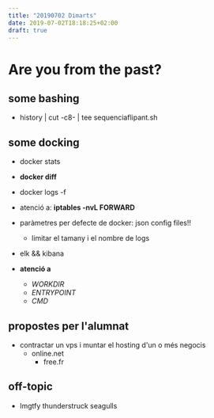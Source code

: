 ```yaml
---
title: "20190702 Dimarts"
date: 2019-07-02T18:18:25+02:00
draft: true
---
```

# Are you from the past?

## some bashing

- history | cut -c8- | tee sequenciaflipant.sh

## some docking

- docker stats
- **docker diff**
- docker logs -f

- atenció a: **iptables -nvL FORWARD** 

- paràmetres per defecte de docker: json config files!!
  - limitar el tamany i el nombre de logs

- elk && kibana

- **atenció a**
  - _*WORKDIR*_
  - _*ENTRYPOINT*_
  - _*CMD*_

## propostes per l'alumnat

- contractar un vps i muntar el hosting d'un o més negocis
  - online.net 
    - free.fr

## off-topic

- lmgtfy thunderstruck seagulls



